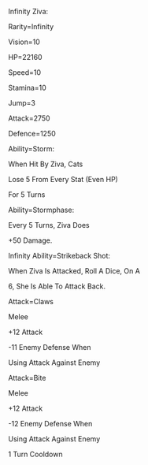 Infinity Ziva:

Rarity=Infinity

Vision=10

HP=22160

Speed=10

Stamina=10

Jump=3

Attack=2750

Defence=1250

Ability=Storm:

When Hit By Ziva, Cats

Lose 5 From Every Stat (Even HP)

For 5 Turns

Ability=Stormphase:

Every 5 Turns, Ziva Does

+50 Damage.

Infinity Ability=Strikeback Shot:

When Ziva Is Attacked, Roll A Dice, On A

6, She Is Able To Attack Back.

Attack=Claws

Melee

+12 Attack

-11 Enemy Defense When

Using Attack Against Enemy

Attack=Bite

Melee

+12 Attack

-12 Enemy Defense When

Using Attack Against Enemy

1 Turn Cooldown
